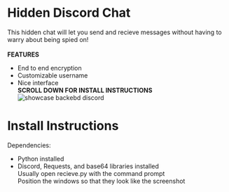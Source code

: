 # Hidden Discord Chat
This hidden chat will let you send and recieve messages without having to warry about being spied on!<br>
<br>
**FEATURES**
- End to end encryption
- Customizable username
- Nice interface<br>
**SCROLL DOWN FOR INSTALL INSTRUCTIONS**<br>
![showcase backebd discord](https://github.com/ruhaan-bit/Hidden-Discord-Chat/assets/65218875/4c6a5935-f1c6-41f3-8065-8523da333479)<br>

# Install Instructions
Dependencies:
- Python installed<br>
- Discord, Requests, and base64 libraries installed<br>
Usually open recieve.py with the command prompt<br>
Position the windows so that they look like the screenshot<br>
